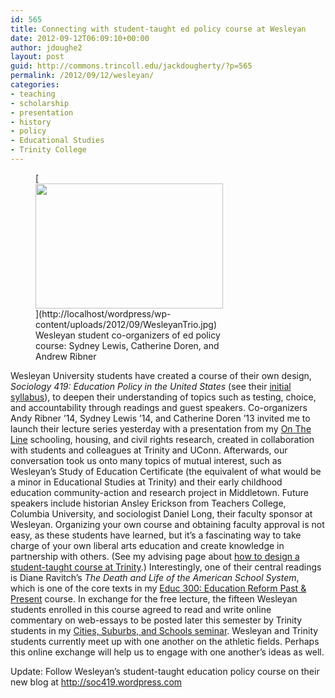 ```yaml
---
id: 565
title: Connecting with student-taught ed policy course at Wesleyan
date: 2012-09-12T06:09:10+00:00
author: jdoughe2
layout: post
guid: http://commons.trincoll.edu/jackdougherty/?p=565
permalink: /2012/09/12/wesleyan/
categories:
- teaching
- scholarship
- presentation
- history
- policy
- Educational Studies
- Trinity College
---
```

<figure id="attachment_567" style="width: 300px" class="wp-caption alignright">[<img class="size-medium wp-image-567   " src="http://commons.trincoll.edu/jackdougherty/files/2012/09/WesleyanTrio-300x200.jpg" alt="" width="300" height="200" />](http://localhost/wordpress/wp-content/uploads/2012/09/WesleyanTrio.jpg)<figcaption class="wp-caption-text">Wesleyan student co-organizers of ed policy course: Sydney Lewis, Catherine Doren, and Andrew Ribner</figcaption></figure>

Wesleyan University students have created a course of their own design, _Sociology 419: Education Policy in the United States_ (see their <a title="syllabus" href="http://localhost/wordpress/wp-content/uploads/2012/09/WesleyanEdPolSyll2012.pdf" target="_blank">initial syllabus</a>), to deepen their understanding of topics such as testing, choice, and accountability through readings and guest speakers. Co-organizers Andy Ribner &#8217;14, Sydney Lewis &#8217;14, and Catherine Doren &#8217;13 invited me to launch their lecture series yesterday with a presentation from my <a title="OnTheLine" href="http://ontheline.trincoll.edu" target="_blank">On The Line</a> schooling, housing, and civil rights research, created in collaboration with students and colleagues at Trinity and UConn. Afterwards, our conversation took us onto many topics of mutual interest, such as Wesleyan&#8217;s Study of Education Certificate (the equivalent of what would be a minor in Educational Studies at Trinity) and their early childhood education community-action and research project in Middletown. Future speakers include historian Ansley Erickson from Teachers College, Columbia University, and sociologist Daniel Long, their faculty sponsor at Wesleyan. Organizing your own course and obtaining faculty approval is not easy, as these students have learned, but it&#8217;s a fascinating way to take charge of your own liberal arts education and create knowledge in partnership with others. (See my advising page about <a title="student-taught-course" href="http://commons.trincoll.edu/jackdougherty/advising/independent-study/" target="_blank">how to design a student-taught course at Trinity</a>.) Interestingly, one of their central readings is Diane Ravitch&#8217;s _The Death and Life of the American School System_, which is one of the core texts in my <a title="ed300" href="http://commons.trincoll.edu/edreform" target="_blank">Educ 300: Education Reform Past & Present</a> course. In exchange for the free lecture, the fifteen Wesleyan students enrolled in this course agreed to read and write online commentary on web-essays to be posted later this semester by Trinity students in my <a title="cssp" href="http://commons.trincoll.edu/cssp" target="_blank">Cities, Suburbs, and Schools seminar</a>. Wesleyan and Trinity students currently meet up with one another on the athletic fields. Perhaps this online exchange will help us to engage with one another&#8217;s ideas as well.

Update: Follow Wesleyan&#8217;s student-taught education policy course on their new blog at <a title="Wesleyan blog" href="http://soc419.wordpress.com" target="_blank">http://soc419.wordpress.com</a>
